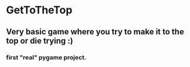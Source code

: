 # GetToTheTop
## Very basic game where you try to make it to the top or die trying :)

### first "real" pygame project.
